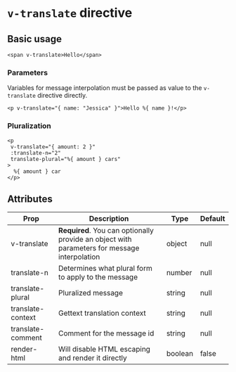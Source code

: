 # `v-translate` directive

## Basic usage

```vue
<span v-translate>Hello</span>
```

### Parameters

Variables for message interpolation must be passed as value to the `v-translate` directive directly.

<!-- prettier-ignore-start -->
```vue
<p v-translate="{ name: "Jessica" }">Hello %{ name }!</p>
```
<!-- prettier-ignore-end -->

### Pluralization

<!-- prettier-ignore-start -->
```vue
<p 
 v-translate="{ amount: 2 }"
 :translate-n="2"
 translate-plural="%{ amount } cars"
>
  %{ amount } car
</p>
```
<!-- prettier-ignore-end -->

## Attributes

| Prop              | Description                                                                                  | Type    | Default |
| ----------------- | -------------------------------------------------------------------------------------------- | ------- | ------- |
| v-translate       | **Required**. You can optionally provide an object with parameters for message interpolation | object  | null    |
| translate-n       | Determines what plural form to apply to the message                                          | number  | null    |
| translate-plural  | Pluralized message                                                                           | string  | null    |
| translate-context | Gettext translation context                                                                  | string  | null    |
| translate-comment | Comment for the message id                                                                   | string  | null    |
| render-html       | Will disable HTML escaping and render it directly                                            | boolean | false   |
